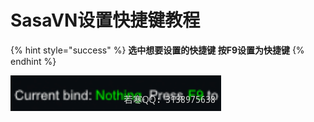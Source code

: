 # SasaVN设置快捷键教程

{% hint style="success" %}
**选中想要设置的快捷键 按F9设置为快捷键**
{% endhint %}

![](<../../.gitbook/assets/image (15) (1) (1) (1) (1) (1) (1) (1).png>)
